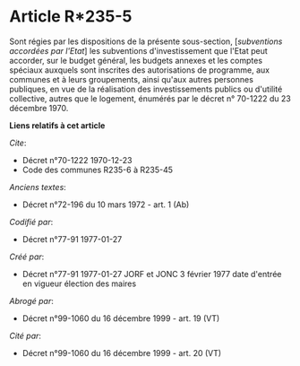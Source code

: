 # Article R*235-5

Sont régies par les dispositions de la présente sous-section, [*subventions accordées par l'Etat*] les subventions
d'investissement que l'Etat peut accorder, sur le budget général, les budgets annexes et les comptes spéciaux auxquels sont
inscrites des autorisations de programme, aux communes et à leurs groupements, ainsi qu'aux autres personnes publiques, en
vue de la réalisation des investissements publics ou d'utilité collective, autres que le logement, énumérés par le décret n°
70-1222 du 23 décembre 1970.

**Liens relatifs à cet article**

_Cite_:

  - Décret n°70-1222 1970-12-23
  - Code des communes R235-6 à R235-45

_Anciens textes_:

  - Décret n°72-196 du 10 mars 1972 - art. 1 (Ab)

_Codifié par_:

  - Décret n°77-91 1977-01-27

_Créé par_:

  - Décret n°77-91 1977-01-27 JORF et JONC 3 février 1977 date d'entrée en vigueur élection des maires

_Abrogé par_:

  - Décret n°99-1060 du 16 décembre 1999 - art. 19 (VT)

_Cité par_:

  - Décret n°99-1060 du 16 décembre 1999 - art. 20 (VT)
